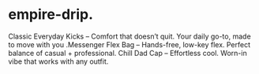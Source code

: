 # empire-drip.
Classic Everyday Kicks – Comfort that doesn’t quit. Your daily go-to, made to move with you .Messenger Flex Bag – Hands-free, low-key flex. Perfect balance of casual + professional. Chill Dad Cap – Effortless cool. Worn-in vibe that works with any outfit.
